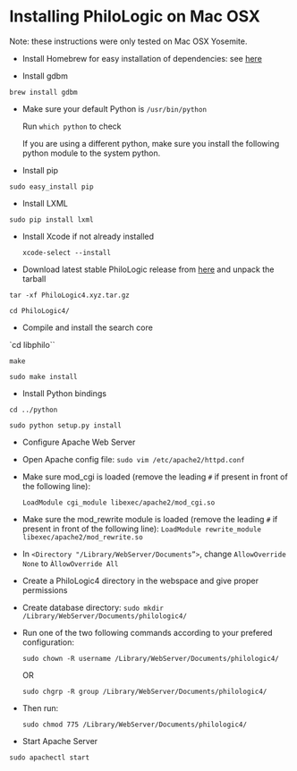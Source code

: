 Installing PhiloLogic on Mac OSX
================================

Note: these instructions were only tested on Mac OSX Yosemite.


* Install Homebrew for easy installation of dependencies: see <a href="http://brew.sh/">here</a>


* Install gdbm

 `brew install gdbm`

* Make sure your default Python is `/usr/bin/python`

  Run `which python` to check

  If you are using a different python, make sure you install the following python module to the system python.


* Install pip

 `sudo easy_install pip`


* Install LXML

 `sudo pip install lxml`
 
* Install Xcode if not already installed
 
  `xcode-select --install`


* Download latest stable PhiloLogic release from [here](../../../../releases/) and unpack the tarball

 `tar -xf PhiloLogic4.xyz.tar.gz`

 `cd PhiloLogic4/`


* Compile and install the search core

 `cd libphilo``

 `make`

 `sudo make install`


* Install Python bindings

 `cd ../python`

 `sudo python setup.py install`


* Configure Apache Web Server
 * Open Apache config file:
  `sudo vim /etc/apache2/httpd.conf`

 * Make sure mod_cgi is loaded (remove the leading `#` if present in front of the following line):
 
   `LoadModule cgi_module libexec/apache2/mod_cgi.so`
    
 * Make sure the mod_rewrite module is loaded (remove the leading `#` if present in front of the following line):
   `LoadModule rewrite_module libexec/apache2/mod_rewrite.so`

 * In `<Directory "/Library/WebServer/Documents”>`, change `AllowOverride None` to `ÀllowOverride All`


* Create a PhiloLogic4 directory in the webspace and give proper permissions
 * Create database directory:
   `sudo mkdir /Library/WebServer/Documents/philologic4/`

 * Run one of the two following commands according to your prefered configuration:

   `sudo chown -R username /Library/WebServer/Documents/philologic4/`

    OR

    `sudo chgrp -R group /Library/WebServer/Documents/philologic4/`

 * Then run:

   `sudo chmod 775 /Library/WebServer/Documents/philologic4/`


* Start Apache Server

 `sudo apachectl start`
